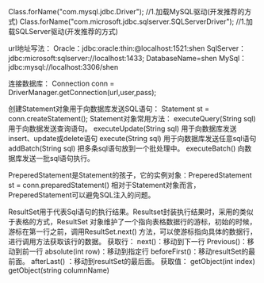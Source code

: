 Class.forName("com.mysql.jdbc.Driver"); //1.加载MySQL驱动(开发推荐的方式)
Class.forName("com.microsoft.jdbc.sqlserver.SQLServerDriver"); //1.加载SQLServer驱动(开发推荐的方式)

url地址写法：
Oracle：jdbc:oracle:thin:@localhost:1521:shen
SqlServer：jdbc:microsoft:sqlserver://localhost:1433; DatabaseName=shen
MySql：jdbc:mysql://localhost:3306/shen

连接数据库：
Connection conn = DriverManager.getConnection(url,user,pass); 

创建Statement对象用于向数据库发送SQL语句：
Statement st = conn.createStatement();
Statement对象常用方法：
executeQuery(String sql) 	用于向数据发送查询语句。
executeUpdate(String sql)	用于向数据库发送insert、update或delete语句
execute(String sql)	用于向数据库发送任意sql语句
addBatch(String sql)	把多条sql语句放到一个批处理中。
executeBatch()	向数据库发送一批sql语句执行。

PreperedStatement是Statement的孩子，它的实例对象：PreperedStatement st =  conn.preparedStatement()
相对于Statement对象而言，PreperedStatement可以避免SQL注入的问题。

ResultSet用于代表Sql语句的执行结果。Resultset封装执行结果时，采用的类似于表格的方式，ResultSet 对象维护了一个指向表格数据行的游标，初始的时候，游标在第一行之前，调用ResultSet.next() 方法，可以使游标指向具体的数据行，进行调用方法获取该行的数据。
获取行：
next()：移动到下一行
Previous()：移动到前一行
absolute(int row)：移动到指定行
beforeFirst()：移动resultSet的最前面。
afterLast() ：移动到resultSet的最后面。
获取值：
getObject(int index)
getObject(string columnName)

